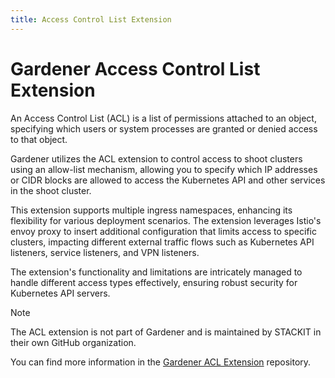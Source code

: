 ```yaml
---
title: Access Control List Extension
---
```


# Gardener Access Control List Extension

An Access Control List (ACL) is a list of permissions attached to an object, specifying which users or system processes are granted or denied access to that object.

Gardener utilizes the ACL extension to control access to shoot clusters using an allow-list mechanism, allowing you to specify which IP addresses or CIDR blocks are allowed to access the Kubernetes API and other services in the shoot cluster.

This extension supports multiple ingress namespaces, enhancing its flexibility for various deployment scenarios. The extension leverages Istio's envoy proxy to insert additional configuration that limits access to specific clusters, impacting different external traffic flows such as Kubernetes API listeners, service listeners, and VPN listeners.

The extension's functionality and limitations are intricately managed to handle different access types effectively, ensuring robust security for Kubernetes API servers.

> [!NOTE]
> The ACL extension is not part of Gardener and is maintained by STACKIT in their own GitHub organization.

You can find more information in the [Gardener ACL Extension](https://github.com/stackitcloud/gardener-extension-acl) repository.
